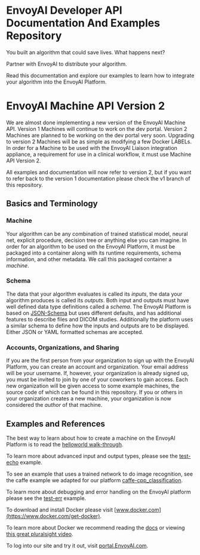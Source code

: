 # EnvoyAI Developer API Documentation And Examples Repository

You built an algorithm that could save lives. What happens next?

Partner with EnvoyAI to distribute your algorithm.

Read this documentation and explore our examples to learn how to integrate your algorithm into the EnvoyAI Platform.

# EnvoyAI Machine API Version 2

We are almost done implementing a new version of the EnvoyAI Machine API. Version 1 Machines will continue to work
on the dev portal.  Version 2 Machines are planned to be working on the dev portal very soon. Upgrading to version 2 Machines
will be as simple as modifying a few Docker LABELs. In order for a Machine to be used with the EnvoyAI Liaison integration
appliance, a requirement for use in a clinical workflow, it must use Machine API Version 2.

All examples and documentation will now refer to version 2, but if you want to refer back to the version 1 documentation
please check the v1 branch of this repository.


## Basics and Terminology

### Machine
Your algorithm can be any combination of trained statistical model, neural net, explicit procedure, decision tree or
anything else you can imagine.
In order for an algorithm to be used on the EnvoyAI Platform, it must be packaged into a container along with its runtime 
requirements, schema information, and other metadata.
We call this packaged container a _machine_.

### Schema
The data that your algorithm evaluates is called its _inputs_, the data your algorithm produces is called its _outputs_.
Both input and outputs must have well defined data type definitions called a _schema_.
The EnvoyAI Platform is based on [JSON-Schema](http://json-schema.org) but uses different defaults, and has additional 
features to describe files and DICOM studies. Additionally the platform uses a similar schema to define how the inputs 
and outputs are to be displayed. Either JSON or YAML formatted schemas are accepted.

### Accounts, Organizations, and Sharing
If you are the first person from your organization to sign up with the EnvoyAI Platform, you can create an account and organization.
Your email address will be your username. If, however, your organization is already signed up, you must be invited to join
by one of your coworkers to gain access.
Each new organization will be given access to some example machines, the source code of which can be found in this repository.
If you or others in your organization creates a new machine, your organization is now considered the _author_ of that machine.


## Examples and References
The best way to learn about how to create a machine on the EnvoyAI Platform is to read the [helloworld walk-through](./test-helloworld/README.md).

To learn more about advanced input and output types, please see the [test-echo](/test-echo/README.md) example.

To see an example that uses a trained network to do image recognition, see the caffe example we adapted for our platform 
[caffe-cpp_classification](./caffe-cpp_classification/).

To learn more about debugging and error handling on the EnvoyAI platform please see the [test-err](./test-err/) example.

To download and install Docker please visit [www.docker.com](https://www.docker.com/get-docker).

To learn more about Docker we recommend reading the [docs](https://docs.docker.com/) or viewing 
[this great pluralsight video](https://www.pluralsight.com/courses/docker-deep-dive).

To log into our site and try it out, visit [portal.EnvoyAI.com](https://portal.envoyai.com).
